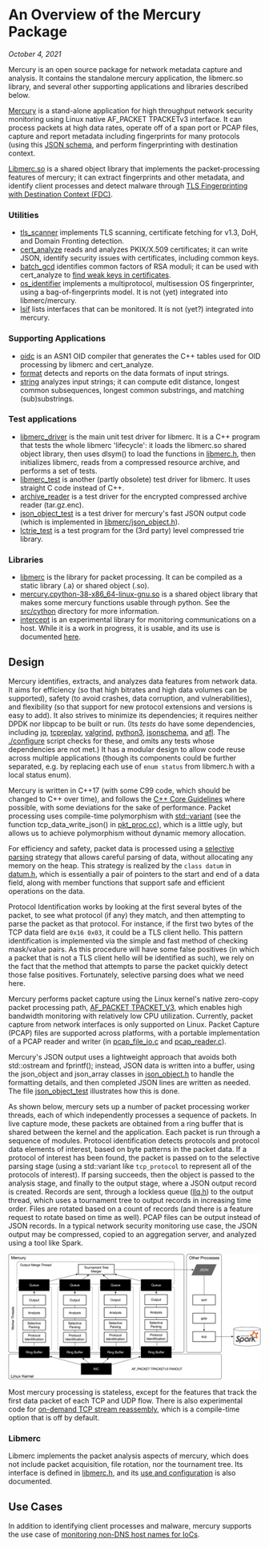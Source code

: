 # An Overview of the Mercury Package

*October 4, 2021*



Mercury is an open source package for network metadata capture and analysis.   It contains the standalone mercury application, the libmerc.so library, and several other supporting applications and libraries described below.

[Mercury](../src/mercury.c) is a stand-alone application for high throughput network security monitoring using Linux native AF_PACKET TPACKETv3 interface.  It can process packets at high data rates, operate off of a span port or PCAP files, capture and report metadata including fingerprints for many protocols (using this [JSON schema](schema.md), and perform fingerprinting with destination context.

[Libmerc.so](../src/libmerc/libmerc.cc) is a shared object library that implements the packet-processing features of mercury; it can extract fingerprints and other metadata, and identify client processes and detect malware through [TLS Fingerprinting with Destination Context (FDC)](wnb.md).   



### Utilities

- [tls_scanner](../src/tls_scanner.cc) implements TLS scanning, certificate fetching for v1.3, DoH, and Domain Fronting detection.
- [cert_analyze](../src/cert_analyze.cc) reads and analyzes PKIX/X.509 certificates; it can write JSON, identify security issues with certificates, including common keys.
- [batch_gcd](../src/batch_gcd.cc) identifies common factors of RSA moduli; it can be used with cert_analyze to [find weak keys in certificates](./batch-gcd.md).
- [os_identifier](../src/os_identifier.cc) implements a multiprotocol, multisession OS fingerprinter, using a bag-of-fingerprints model.   It is not (yet) integrated into libmerc/mercury.
- [lsif](../src/lsif.cc) lists interfaces that can be monitored.  It is not (yet?) integrated into mercury.



### Supporting Applications

- [oidc](../src/libmerc/asn1/oidc.cc) is an ASN1 OID compiler that generates the C++ tables used for OID processing by libmerc and cert_analyze.
- [format](../src/format.cc) detects and reports on the data formats of input strings.
- [string](../src/string.cc) analyzes input strings; it can compute edit distance, longest common subsequences, longest common substrings, and matching (sub)substrings.  



### Test applications

- [libmerc_driver](../unit_tests/libmerc_driver.cc) is the main unit test driver for libmerc.   It is a C++ program that tests the whole libmerc 'lifecycle': it loads the libmerc.so shared object library, then uses dlsym() to load the functions in [libmerc.h](../src/libmerc/libmerc.h), then initializes libmerc, reads from a compressed resource archive, and performs a set of tests.
- [libmerc_test](../src/libmerc_test.c) is another (partly obsolete) test driver for libmerc.   It uses straight C code instead of C++.
- [archive_reader](../src/archive_reader.cc) is a test driver for the encrypted compressed archive reader (tar.gz.enc).  
- [json_object_test](../src/json_object_test.cc) is a test driver for mercury's fast JSON output code (which is implemented in [libmerc/json_object.h](../src/libmerc/json_object.h)).
- [lctrie_test](../src/libmerc/lctrie/lctrie_test.c) is a test program for the (3rd party) level compressed trie library.



### Libraries

- [libmerc](../src/libmerc/libmerc.cc) is the library for packet processing.   It can be compiled as a static library (.a) or shared object (.so).
- [mercury.cpython-38-x86_64-linux-gnu.so](../src/cython/mercury.pyx) is a shared object library that makes some mercury functions usable through python.   See the [src/cython](../src/cython) directory for more information.
- [intercept](../src/intercept.cc) is an experimental library for monitoring communications on a host.  While it is a work in progress, it is usable, and its use is documented [here](intercept.md).



## Design

Mercury identifies, extracts, and analyzes data features from network data.   It aims for efficiency (so that high bitrates and high data volumes can be supported), safety (to avoid crashes, data corruption, and vulnerabilities), and flexibility (so that support for new protocol extensions and versions is easy to add).  It also strives to minimize its dependencies; it requires neither DPDK nor libpcap to be built or run.  (Its *tests* do have some dependencies, including [jq](https://stedolan.github.io/jq/), [tcpreplay](https://tcpreplay.appneta.com/), [valgrind](https://www.valgrind.org/), [python3](https://www.python.org/), [jsonschema](https://pypi.org/project/jsonschema/), and [afl](https://lcamtuf.coredump.cx/afl/).   The [./configure](../configure) script checks for these, and omits any tests whose dependencies are not met.)     It has a modular design to allow code reuse across multiple applications (though its components could be further separated, e.g. by replacing each use of  `enum status` from libmerc.h with a local status enum).  

Mercury is written in C++17 (with some C99 code, which should be changed to C++ over time), and follows the [C++ Core Guidelines](http://isocpp.github.io/CppCoreGuidelines/CppCoreGuidelines) where possible, with some deviations for the sake of performance.  Packet processing uses compile-time polymorphism with [std::variant](https://www.cppstories.com/2018/06/variant/) (see the function tcp_data_write_json() in [pkt_proc.cc](../src/pkt_proc.cc)), which is a little ugly, but allows us to achieve polymorphism without dynamic memory allocation.

For efficiency and safety, packet data is processed using a [selective parsing](./safe-parsing.md) strategy that allows careful parsing of data, without allocating any memory on the heap.  This strategy is realized by the `class datum` in [datum.h](../src/libmerc/datum.h), which is essentially a pair of pointers to the start and end of a data field, along with member functions that support safe and efficient operations on the data.  

 Protocol Identification works by looking at the first several bytes of the packet, to see what protocol (if any) they match, and then attempting to parse the packet as that protocol.   For instance, if the first two bytes of the TCP data field are `0x16 0x03`, it could be a TLS client hello.  This pattern identification is implemented via the simple and fast method of checking mask/value pairs.   As this procedure will have some false positives (in which a packet that is not a TLS client hello will be identified as such), we rely on the fact that the method that attempts to parse the packet quickly detect those false positives.   Fortunately, selective parsing does what we need here. 

Mercury performs packet capture using the Linux kernel's native zero-copy packet processing path, [AF_PACKET TPACKET_V3](https://www.kernel.org/doc/Documentation/networking/packet_mmap.txt), which enables high bandwidth monitoring with relatively low CPU utilization.  Currently, packet capture from network interfaces is only supported on Linux.  Packet Capture (PCAP) files are supported across platforms, with a portable implementation of a PCAP reader and writer (in [pcap_file_io.c](../src/pcap_file_io.c) and [pcap_reader.c](../src/pcap_reader.c)).

Mercury's JSON output uses a lightweight approach that avoids both std::ostream and fprintf(); instead, JSON data is written into a buffer, using the json_object and json_array classes in [json_object.h](../src/libmerc/json_object.h) to handle the formatting details, and then completed JSON lines are written as needed.   The file [json_object_test](../src/json_object_test.cc) illustrates how this is done.

As shown below, mercury sets up a number of packet processing worker threads, each of which independently processes a sequence of packets.  In live capture mode, these packets are obtained from a ring buffer that is shared between the kernel and the application.   Each packet is run through a sequence of modules.  Protocol identification detects protocols and protocol data elements of interest, based on byte patterns in the packet data.  If a protocol of interest has been found, the packet is passed on to the selective parsing stage (using a std::variant like `tcp_protocol` to represent all of the protocols of interest).  If parsing succeeds, then the object is passed to the analysis stage, and finally to the output stage, where a JSON output record is created.  Records are sent, through a lockless queue ([llq.h](../src/llq.h)) to the output thread, which uses a tournament tree to output records in increasing time order.  Files are rotated based on a count of records (and there is a feature request to rotate based on time as well).  PCAP files can be output instead of JSON records.  In a typical network security monitoring use case, the JSON output may be compressed, copied to an aggregation server, and analyzed using a tool like Spark.

![Mercury Internals](mercury-internals.png)

Most mercury processing is stateless, except for the features that track the first data packet of each TCP and UDP flow.   There is also experimental code for [on-demand TCP stream reassembly](odtcpr.md), which is a compile-time option that is off by default.

### Libmerc

Libmerc implements the packet analysis aspects of mercury, which does not include packet acquisition, file rotation, nor the tournament tree.  Its interface is defined in [libmerc.h](../src/libmerc/libmerc.h), and its [use and configuration](libmerc_config.md) is also documented.

## Use Cases

In addition to identifying client processes and malware, mercury supports the use case of [monitoring non-DNS host names for IoCs](tls-iocs.md).

